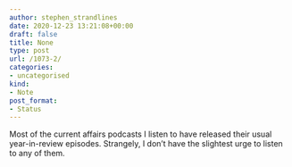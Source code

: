 ```yaml
---
author: stephen_strandlines
date: 2020-12-23 13:21:08+00:00
draft: false
title: None
type: post
url: /1073-2/
categories:
- uncategorised
kind:
- Note
post_format:
- Status
---
```


Most of the current affairs podcasts I listen to have released their usual year-in-review episodes. Strangely, I don’t have the slightest urge to listen to any of them.
